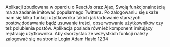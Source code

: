 Aplikacji zbudowana w oparciu o ReactJs oraz Ajax, Swoją funkcjonalnością ma za zadanie imitować
                        popularnego Twittera. Po zalogowaniu się ukaże nam się kilka funkcji użytkownika takich jak
                        ładowanie starszych postów,dodawanie bądź usuwanie treści, obserwowanie użytkowników czy też
                        polubienia postów. Aplikacja posiada również komponent imitujący rejstrację użytkownika.
                        Aby skorzystać ze wszystkich funkcji należy zalogować się na stronie
                        Login Adam Hasło 1234
